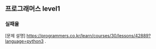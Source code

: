 ## 프로그래머스 level1
### 실패율
[문제 설명] https://programmers.co.kr/learn/courses/30/lessons/42889?language=python3 .
